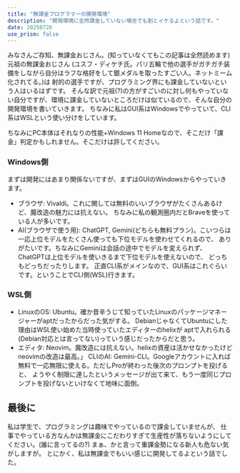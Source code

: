 ```yaml
---
title: "無課金プログラマーの開発環境"
description: "開発環境に全然課金していない場合でも割とイケるよという話です。"
date: 20250726
use_prism: false
---
```

みなさんご存知、無課金おじさん。(知っていなくてもこの記事は全然読めます)元祖の無課金おじさん
(ユスフ・ディケチ氏。パリ五輪で他の選手がガチガチ装備をしながら自分はラフな格好をして銀メダルを取ったすごい人。ネットミーム化されてる。)は
射的の選手ですが、プログラミング界にも課金していないという人はいるはずです。
そんな訳で元祖(?)の方がすごいのに対し何もやっていない自分ですが、環境に課金していないところだけは似ているので、そんな自分の開発環境を書いていきます。
ちなみに私はGUI系はWindowsでやっていて、CLI系はWSLという使い分けをしています。

ちなみにPC本体はそれなりの性能+Windows 11 Homeなので、そこだけ「課金」判定かもしれません。そこだけは許してください。
### Windows側
まずは開発にはあまり関係ないですが、まずはGUIのWindowsからやっていきます。

- ブラウザ: Vivaldi。これに関しては無料のいいブラウザがたくさんあるけど、魔改造の魅力には抗えない。
ちなみに私の観測圏内だとBraveを使っている人が多いです。
- AI(ブラウザで使う用): ChatGPT, Gemini(どちらも無料プラン)。こいつらは一応上位モデルをたくさん使っても下位モデルを使わせてくれるので、
ありがたいです。ちなみにGeminiは会話の途中でモデルを変えられず、ChatGPTは上位モデルを使いきるまで下位モデルを使えないので、
どっちもどっちだったりします。
正直CLI系がメインなので、GUI系はこれぐらいです。ということでCLI側(WSL)行きます。
### WSL側

- LinuxのOS: Ubuntu。確か昔辛うじて知っていたLinuxのパッケージマネージャーがaptだったからだった気がする。
DebianじゃなくてUbuntuにした理由はWSL使い始めた当時使っていたエディターのhelixが
aptで入れられる(Debian対応とは言ってない)っていう感じだったからだと思う。
- エディタ: Neovim。魔改造には抗えない。helixの資産は活かせなかったけどneovimの改造は最高。」
CLIのAI: Gemini-CLI。Googleアカウントに入れば無料で一応無限に使える。ただしProが終わった後次のプロンプトを投げると、
ようやく制限に達したというメッセージが出て来て、もう一度同じプロンプトを投げないといけなくて地味に面倒。
## 最後に
私は学生で、プログラミングは趣味でやっているので課金していませんが、
仕事でやっている方なんかは無課金にこだわりすぎて生産性が落ちないようにしてください。(誰に言ってるの?)
まぁ、かと言って重課金勢になる新人も危ない気がしますが。
とにかく、私は無課金でもいい感じに開発してるよという話でした。

